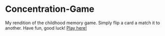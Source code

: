 # Concentration-Game
My rendition of the childhood memory game. 
Simply flip a card a match it to another.
Have fun, good luck!
[Play here!](https://10w1lo0wwj.codesandbox.io/)
